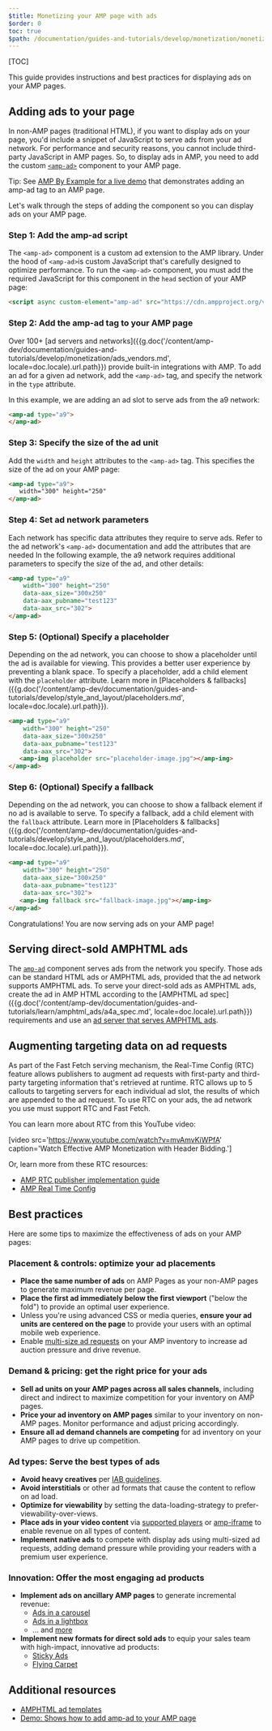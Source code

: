 ```yaml
---
$title: Monetizing your AMP page with ads
$order: 0
toc: true
$path: /documentation/guides-and-tutorials/develop/monetization/monetization.html
---
```


[TOC]

This guide provides  instructions and best practices for displaying ads on your AMP pages.

## Adding ads to your page

In non-AMP pages (traditional HTML), if you want to display ads on your page, you'd include a snippet of JavaScript to serve ads from your ad network.  For performance and security reasons, you cannot include third-party JavaScript in AMP pages.  So, to display ads in AMP, you need to add the custom [`<amp-ad>`](/docs/reference/components/amp-ad.html) component to your AMP page.

Tip: See [AMP By Example for a live demo](https://ampbyexample.com/components/amp-ad/) that demonstrates adding an amp-ad tag to an AMP page.

Let's walk through the steps of adding the component so you can display ads on your AMP page.

### Step 1: Add the amp-ad script

The `<amp-ad>` component is a custom ad extension to the AMP library. Under the hood of `<amp-ad>`is custom JavaScript that's carefully designed to optimize performance. To run the `<amp-ad>` component, you must add the required JavaScript for this component in the `head` section of your AMP page:

```html
<script async custom-element="amp-ad" src="https://cdn.ampproject.org/v0/amp-ad-0.1.js"></script>
```

### Step 2: Add the amp-ad tag to your AMP page

Over 100+ [ad servers and networks]({{g.doc('/content/amp-dev/documentation/guides-and-tutorials/develop/monetization/ads_vendors.md', locale=doc.locale).url.path}}) provide built-in integrations with AMP.  To add an ad for a given ad network, add the `<amp-ad>` tag, and specify the network in the `type` attribute.

In this example, we are adding an ad slot to serve ads from the a9 network:

```html
<amp-ad type="a9">
</amp-ad>
```

### Step 3: Specify the size of the ad unit

Add the `width` and `height` attributes to the `<amp-ad>`  tag.  This specifies the size of the ad on your AMP page:

```html hl_lines="2"
<amp-ad type="a9">
   width="300" height="250"
</amp-ad>
```

### Step 4: Set ad network parameters

Each network has specific data attributes they require to serve ads.  Refer to the ad network's `<amp-ad>` documentation and add the attributes that are needed In the following example,  the a9 network requires additional parameters to specify the size of the ad, and other details:

```html hl_lines="3 4 5"
<amp-ad type="a9"
    width="300" height="250"
    data-aax_size="300x250"
    data-aax_pubname="test123"
    data-aax_src="302">
</amp-ad>
```

### Step 5: (Optional) Specify a placeholder

Depending on the ad network, you can choose to show a placeholder until the ad is available for viewing. This provides a better user experience by preventing a blank space.  To specify a placeholder, add a child element with the `placeholder` attribute. Learn more in [Placeholders & fallbacks]({{g.doc('/content/amp-dev/documentation/guides-and-tutorials/develop/style_and_layout/placeholders.md', locale=doc.locale).url.path}}).

```html hl_lines="6"
<amp-ad type="a9"
    width="300" height="250"
    data-aax_size="300x250"
    data-aax_pubname="test123"
    data-aax_src="302">
   <amp-img placeholder src="placeholder-image.jpg"></amp-img>
</amp-ad>
```

### Step 6: (Optional) Specify a fallback

Depending on the ad network, you can choose to show a fallback element if no ad is available to serve. To specify a fallback, add a child element with the `fallback` attribute. Learn more in [Placeholders & fallbacks]({{g.doc('/content/amp-dev/documentation/guides-and-tutorials/develop/style_and_layout/placeholders.md', locale=doc.locale).url.path}}).

```html hl_lines="6"
<amp-ad type="a9"
    width="300" height="250"
    data-aax_size="300x250"
    data-aax_pubname="test123"
    data-aax_src="302">
   <amp-img fallback src="fallback-image.jpg"></amp-img>
</amp-ad>
```

Congratulations! You are now serving ads on your AMP page!

## Serving direct-sold AMPHTML ads

The [`amp-ad`](/docs/reference/components/amp-ad.html) component serves ads from the network you specify.  Those ads can be standard HTML ads or AMPHTML ads, provided that the ad network supports AMPHTML ads. To serve your direct-sold ads as AMPHTML ads, create the ad in AMP HTML according to the [AMPHTML ad spec]({{g.doc('/content/amp-dev/documentation/guides-and-tutorials/learn/amphtml_ads/a4a_spec.md', locale=doc.locale).url.path}}) requirements and use an [ad server that serves AMPHTML ads](https://github.com/ampproject/amphtml/blob/master/ads/google/a4a/docs/a4a-readme.md#publishers).

## Augmenting targeting data on ad requests

As part of the Fast Fetch serving mechanism, the Real-Time Config (RTC) feature allows publishers to augment ad requests with first-party and third-party targeting information that's retrieved at runtime. RTC allows up to 5 callouts to targeting servers for each individual ad slot, the results of which are appended to the ad request.  To use RTC on your ads, the ad network you use must support RTC and Fast Fetch.

You can learn more about RTC from this YouTube video:

[video src='https://www.youtube.com/watch?v=mvAmvKiWPfA' caption='Watch Effective AMP Monetization with Header Bidding.']

Or, learn more from these RTC resources:

*   [AMP RTC publisher implementation guide](https://github.com/ampproject/amphtml/blob/master/extensions/amp-a4a/rtc-publisher-implementation-guide.md)
*   [AMP Real Time Config](https://github.com/ampproject/amphtml/blob/master/extensions/amp-a4a/rtc-documentation.md)


## Best practices

Here are some tips to maximize the effectiveness of ads on your AMP pages:


### Placement & controls: optimize your ad placements

*   **Place the same number of ads** on AMP Pages as your non-AMP pages to generate maximum revenue per page.
*   **Place the first ad immediately below the first viewport** ("below the fold") to provide an optimal user experience.
*   Unless you're using advanced CSS or media queries, **ensure your ad units are centered on the page** to provide your users with an optimal mobile web experience.
*   Enable [multi-size ad requests](https://github.com/ampproject/amphtml/blob/master/ads/README.md#support-for-multi-size-ad-requests) on your AMP inventory to increase ad auction pressure and drive revenue.

### Demand & pricing: get the right price for your ads

*   **Sell ad units on your AMP pages across all sales channels**, including direct and indirect to maximize competition for your inventory on AMP pages.
*   **Price your ad inventory on AMP pages** similar to your inventory on non-AMP pages. Monitor performance and adjust pricing accordingly.
*   **Ensure all ad demand channels are competing** for ad inventory on your AMP pages to drive up competition.

### Ad types: Serve the best types of ads

*   **Avoid heavy creatives** per [IAB guidelines](http://www.iab.com/wp-content/uploads/2015/11/IAB_Display_Mobile_Creative_Guidelines_HTML5_2015.pdf).
*   **Avoid interstitials** or other ad formats that cause the content to reflow on ad load.
*   **Optimize for viewability** by setting the data-loading-strategy to prefer-viewability-over-views.
*   **Place ads in your video content** via [supported players](/docs/reference/components.html#media) or [amp-iframe](https://ampbyexample.com/components/amp-iframe/) to enable revenue on all types of content.
*   **Implement native ads** to compete with display ads using multi-sized ad requests, adding demand pressure while providing your readers with a premium user experience.

### Innovation: Offer the most engaging ad products

*   **Implement ads on ancillary AMP pages** to generate incremental revenue:
    *   [Ads in a carousel](https://ampbyexample.com/amp-ads/advanced_ads/carousel_ad/)
    *   [Ads in a lightbox](https://ampbyexample.com/amp-ads/experimental_ads/lightbox_ad/)
    *   ... and [more](https://ampbyexample.com/amp-ads/#amp-ads/advanced_ads)
*   **Implement new formats for direct sold ads** to equip your sales team with high-impact, innovative ad products:
    *   [Sticky Ads](https://ampbyexample.com/components/amp-sticky-ad/)
    *   [Flying Carpet](https://ampbyexample.com/components/amp-fx-flying-carpet/)

## Additional resources

*   [AMPHTML ad templates](https://ampbyexample.com/amp-ads/#amp-ads/advanced_ads)
*   [Demo: Shows how to add amp-ad to your AMP page](https://ampbyexample.com/components/amp-ad/)
